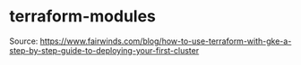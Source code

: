 # terraform-modules

Source: https://www.fairwinds.com/blog/how-to-use-terraform-with-gke-a-step-by-step-guide-to-deploying-your-first-cluster
